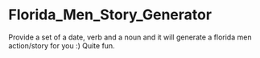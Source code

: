 # Florida_Men_Story_Generator
Provide a set of a date, verb and a noun and it will generate a florida men action/story for you :) Quite fun.
